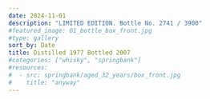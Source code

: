 ```yaml
---
date: 2024-11-01
description: "LIMITED EDITION. Bottle No. 2741 / 3900"
#featured_image: 01_bottle_box_front.jpg
#type: gallery
sort_by: Date
title: Distilled 1977 Bottled 2007
#categories: ["whisky", "springbank"]
#resources:
#  - src: springbank/aged_32_years/box_front.jpg
#    title: "anyway"
---
```

